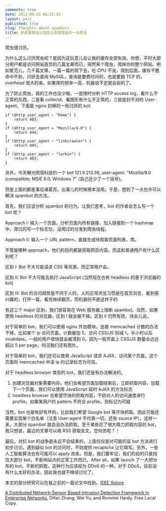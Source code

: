 ```yaml
---
comments: true
date: 2012-06-23 06:21:33
layout: post
published: true
slug: thoughts-about-spambots
title: 抓恶意爬虫以及防止恶意爬虫的一点想法
---
```


爬虫很讨厌。

为什么这么讨厌爬虫呢？是因为这玩意儿会让我的缓存全部失效。你想，平时大部分用户都是访问网站首页的几篇文章而已，突然来个爬虫，爬掉你的整个网站。例如爱范儿，几千篇文章，一篇一篇的爬下去，吃 CPU 不说，爬到后面，缓存干脆命中不到，只好去查询 MySQL，查询是要费时间的，也是要跑 TCP 的， overhead 很大的亲。如果爬的频率一高，机器说不定就会宕机了。

<!-- more -->

为了防止爬虫，我的工作也没少做。一是按时分析 HTTP access log，看什么不正常的东西，二是看 collectd，看图形有什么不正常的，三就是封不对的 User-agent。下面是 nginx 封掉的一些讨厌的 bot:

    if ($http_user_agent ~ "Rome") {
        return 403;
    }
    if ($http_user_agent = "Mozilla/4.0") {
        return 444;
    }
    if ($http_user_agent ~ "linkcrawler") {
        return 403;
    }
    if ($http_user_agent ~ "larbin") {
        return 403;
    }

另外，今天曝光网宿科技的一个 bot 121.9.213.36, user-agent: "Mozilla/8.0 (compatible; MSIE 8.0; Windows 7" (自己还少了一个括号)。

但是上面的都是事后诸葛亮，出事儿的时候根本没用。于是，想到了一点也许可以解决 spambot 的方法。

首先，我们应该分析 spambot 的行为。让我们思考，bot 的作者会怎么写一个 bot 呢？

Approach I: 输入一个页面，分析页面内所有链接，加入链接到一个 hashmap 中，爬过的写一个标志位，没爬过的分发到爬虫线程。

Approach II: 输入一个 URL pattern，直接生成待爬取页面列表，爬。

不管是哪种 approach，他们的目的都是获取网页内容。而这和普通用户有什么区别呢？

区别 I: Bot 不大可能请求 CSS 等资源，而正常用户会。

区别 II: Bot 不大可能去执行 JavaScript (当然现在也有 headless 的基于浏览器的 bot)

区别 III: Bot 的访问趋势是不同于人的，人的正常浏览习惯是在首页浏览，看到感兴趣的，打开一篇，看完继续翻页，而机器则不是这样子的

有这三个 major 区别，我们很容易在 Web 服务器上阻断 spambot。当然，如果使用 headless 的浏览器，区别 I 就会被干掉。区别 II 仍然有效，待会儿说。

对于简单的 bot，我们可以使用 nginx 外加模块，连接 memcached 计数的办法干掉。比如某个 ip 访问页面，计数器加 5，访问 CSS/JS 则减 1，半小时以后 invalidate。一般的用户很快就会被清到 0，因为一般页面上 CSS/JS 数量会远远超过 5 per page，何况我们还有图片。

对于简单的 bot，我们还可以使用 JavaScript 请求 AJAX，访问某个页面，这个页面将 memcached 中该 ip 的记录标志为可信。

对于 headless browser 类型的 bot，我们还是有办法解决的。

  1. 创建浏览器对象需要内存。他们会希望页面加载结束后，立即抓取内容，加载下一个页面，我们可以使用 JavaScript 延时 AJAX 的方法标志
  2. headless browser 也希望尽快的抓取内容，不妨对人的访问速度进行 profile，如果某用户的 pattern 不符合 profile，则标记为可疑

当然，bot 也是有好有坏的，比如我们希望 Google bot 等尽快抓取，因此可能还需要实现某个白名单（注意 User-agent 不代表一切，还有 source IP）。这样一来，大部分 spambot 就会没办法抓取。至于某些花了很大精力抓取内容的 bot，我只想说，最近的文章可以用 RSS 获取全文，您何苦呢？！

最后，对抗 bot 的战争是永远不会结束的，上面仅仅是对可能的反 bot 方法进行初步讨论。遇到疑似 bot 的访问时，不妨提供 recaptcha 让它填写。另外，一些人工智能算法也有可能可以 apply 进来。但是，我们要牢记，我们的目的只是挡住大部分 bot，不影响站点的正常工作而已。After all，如果 launch 了一大把分布的 bot，不断的抓取，这种行为应该视为 DDoS 的一种。对于 DDoS，目前没有什么太好的办法，因此我也就不继续讨论了。

本文的部分研究可以在我之前的一篇论文中找到。[IEEE Xplore](http://ieeexplore.ieee.org/xpl/articleDetails.jsp?arnumber=6127462)

[A Distributed Network-Sensor Based Intrusion Detection Framework in Enterprise Networks](http://difan.org.cn/BlogIMG/Botdetection.pdf), Difan Zhang, Wei Yu, and Rommie Hardy. Free Local Copy.
